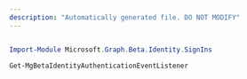 ```yaml
---
description: "Automatically generated file. DO NOT MODIFY"
---
```


```powershell

Import-Module Microsoft.Graph.Beta.Identity.SignIns

Get-MgBetaIdentityAuthenticationEventListener

```
